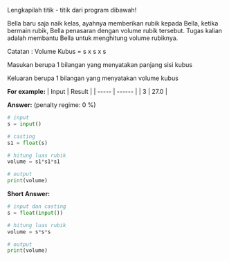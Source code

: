 Lengkapilah titik - titik dari program dibawah!

Bella baru saja naik kelas, ayahnya memberikan rubik kepada Bella, ketika bermain rubik, Bella penasaran dengan volume rubik tersebut. Tugas kalian adalah membantu Bella untuk menghitung volume rubiknya.

Catatan : Volume Kubus = s x s x s

Masukan berupa 1 bilangan yang menyatakan panjang sisi kubus

Keluaran berupa 1 bilangan yang menyatakan volume kubus

**For example:**
| Input | Result |
| ----- | ------ |
|   3   |  27.0  |

**Answer:** (penalty regime: 0 %)

```python
# input
s = input()

# casting
s1 = float(s)

# hitung luas rubik
volume = s1*s1*s1

# output
print(volume)
```

**Short Answer:**

```python
# input dan casting
s = float(input())

# hitung luas rubik
volume = s*s*s

# output
print(volume)
```
